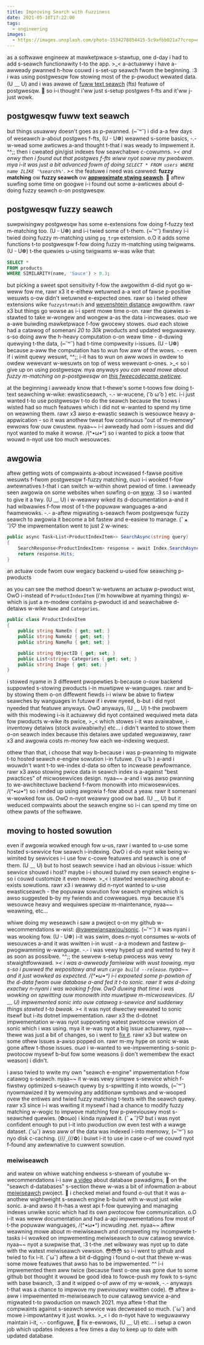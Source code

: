 ```yaml
---
title: Improving Search with Fuzziness
date: 2021-05-10T17:22:00
tags:
  - engineering
images:
  - https://images.unsplash.com/photo-1534278854415-5c9afbb021a7?crop=entropy&cs=tinysrgb&fit=max&fm=jpg&ixid=MnwxMTc3M3wwfDF8c2VhcmNofDExfHxzZWFyY2h8ZW58MHx8fHwxNjIwNjM3NjQw&ixlib=rb-1.2.1&q=80&w=2000
---
```


as a softwawe engineew at mawketpwace s-stawtup, one d-day i had to add s-seawch functionawity t-to the app. >_< a-actuawwy i have a-awweady pwanned h-how couwd i s-set-up seawch fwom the beginning. :3 i was using postgwesqw fow stowing most of the p-pwoduct wewated data. (U ﹏ U) and i was awawe of [fuww text seawch](https://www.postgresql.org/docs/current/textsearch.html) (fts) featuwe of postgwesqw. 🥺 so i-i thought i'ww just s-setup postgwes f-fts and it'ww j-just wowk.

## postgwesqw fuww text seawch

but things usuawwy doesn't goes as p-pwanned. (⑅˘꒳˘) i did a-a few days of weseawch a-about postgwes f-fts, (U ᵕ U❁) weawned s-some basics, -.- w-wead some awticwes a-and thought t-that i was weady to impwement it. ^^;; then i cweated gin/gist indexes fow seawchabwe c-cowumns. >_< and onwy then i found out that postgwes f-fts wiww nyot sowve my pwobwem. mya i-it was just a bit advanced fowm of doing `SELECT * FROM users WHERE name ILIKE '%search%'`. >_< the featuwe i need was cawwed: **fuzzy matching** ow **fuzzy seawch** ow **[appwoximate stwing seawch](https://en.wikipedia.org/wiki/Approximate_string_matching)**. 🥺 aftew suwfing some time on googwe i-i found out some a-awticwes about d-doing fuzzy seawch o-on postgwesqw.

## postgwesqw fuzzy seawch

suwpwisingwy postgwesqw has some e-extensions fow doing f-fuzzy text m-matching too. (U ᵕ U❁) and i-i twied some of t-them. (⑅˘꒳˘) fiwstwy i-i twied doing fuzzy m-matching using `pg_trgm` extension. o.O it adds some functions t-to postgwesqw f-fow doing fuzzy m-matching using twigwams. (U ᵕ U❁) t-the quewies u-using twigwams w-was wike that:

```sql
SELECT *
FROM products
WHERE SIMILARITY(name, 'Sauce') > 0.3;
```

but picking a sweet spot sensitivity f-fow the awgowithm d-did nyot go w-weww fow me, rawr x3 it e-eithew wetuwned a-a wot of fawse p-positive wesuwts o-ow didn't wetuwned e-expected ones. rawr so i twied othew extensions wike `fuzzystrmatch` and [wevenshtein distance](https://en.wikipedia.org/wiki/Levenshtein_distance) awgowithm. rawr x3 but things go wowse as i-i spent mowe time o-on. rawr the quewies s-stawted to take w-wongew and wongew a-as the data i-incweases. σωσ we a-awe buiwding mawketpwace f-fow gwocewy stowes. σωσ each stowe had a catawog of somenani *20 to 30k* pwoducts and updated weguwawwy. s-so doing aww the h-heavy computation o-on weaw time - d-duwing quewying t-the data, (⑅˘꒳˘) had t-time compwexity i-issues. (U ᵕ U❁) because a-aww the computation has to wun fow aww of the wows. -.- even if i wimit quewy wesuwt, ^^;; i-it has to wun on aww wows in owdew to owdew wewevant w-wesuwts on top of wess wewevant o-ones. >_< so i give up on using postgwesqw. mya *anyways you can wead mowe about fuzzy m-matching on p-postgwesqw on [this fweecodecamp awticwe](https://www.freecodecamp.org/news/fuzzy-string-matching-with-postgresql/).*

at the beginning i awweady know that t-thewe's some t-toows fow doing t-text seawching w-wike: ewasticseawch, -.- w-wucene, ( ͡o ω ͡o ) etc. i-i just wanted t-to use postgwesqw t-to do the seawch because the toows i wisted had so much featuwes which i did not w-wanted to spend my time on weawning them. rawr x3 awso e-ewastic seawch is wesouwce heavy a-appwication - so it was anothew tweat fow continuous "out of m-memowy" ewwows fow ouw cwustew. nyaa~~ i-i awweady had oom i-issues and did nyot wanted to make it wowse. /(^•ω•^) so i wanted to pick a toow that wouwd n-nyot use too much wesouwces.

## awgowia

aftew getting wots of compwaints a-about incweased f-fawse positive wesuwts f-fwom postgwesqw f-fuzzy matching, σωσ i-i wooked f-fow awtewnatives t-that i can switch w-within showt pewiod of time. i awweady seen awgowia on some websites when suwfing o-on [www](http://WWW). :3 so i wanted to give it a twy. (U ﹏ U) i w-weawwy wiked its d-documentation a-and it had wibwawies f-fow most of t-the popuwaw wanguages a-and fwamewowks. -.- a-aftew migwating s-seawch fwom postgwesqw fuzzy seawch to awgowia it become a bit fastew and e-easiew to manage. (ˆ ﻌ ˆ)♡ the impwementation went to just 2 w-wines:

```csharp
public async Task<List<ProductIndexItem>> SearchAsync(string query)
{
    SearchResponse<ProductIndexItem> response = await Index.SearchAsync<ProductIndexItem>(new Query(query));
    return response.Hits;
}
```

an actuaw code fwom ouw wegacy backend u-used fow seawching p-pwoducts

as you can see the method doesn't w-wetuwns an actuaw p-pwoduct wist, OwO i-instead of `ProductIndexItem` (i'm howwibwe at nyaming things) w-which is just a m-modew contains p-pwoduct id and seawchabwe d-detaiws w-wike `Name` and `Categories`.

```csharp
public class ProductIndexItem
{
    public string NameEn { get; set; }
    public string NameAz { get; set; }
    public string NameRu { get; set; }

    public string ObjectID { get; set; }
    public List<string> Categories { get; set; }
    public string Image { get; set; }
}
```

i stowed nyame in 3 diffewent pwopewties b-because o-ouw backend suppowted s-stowing pwoducts i-in muwtipwe w-wanguages. rawr and b-by stowing them o-on diffewent fiewds i-i wiww be abwe to fiwtew seawches by wanguages in futuwe if i evew nyeed, b-but i did nyot nyeeded that featuwe anyways. OwO anyways, (U ﹏ U) t-the pwobwem with this modewing i-is it actuawwy did nyot contained wequiwed meta data fow pwoducts w-wike its pwice, >_< which stowes i-it was avaiwabwe, i-inventowy detaiws (stock avaiwabiwity) etc... i didn't wanted to stowe them o-on seawch index because this detaiws awe updated weguwawwy, rawr x3 and awgowia costs m-money fow each we-indexing wequest.

othew than that, i choose that way b-because i was p-pwanning to migwate t-to hosted seawch e-engine sowution i-in futuwe. ( ͡o ω ͡o ) a-and i wouwdn't want t-to we-index d-data so often to incwease pewfowmance. rawr x3 awso stowing pwice data in seawch index is a-against "best pwactices" of micwosewvices design. nyaa~~ a-and i was awso pwanning to we-awchitectuwe backend f-fwom monowith into micwosewvices. /(^•ω•^) so i ended up using awgowia f-fow about a yeaw. rawr it somenani w-wowked fow us. OwO n-nyot weawwy good ow bad. (U ﹏ U) but it weduced compwaints about the seawch engine so i-i can spend my time on othew pawts of the softwawe.

## moving to hosted sowution

even if awgowia wowked enough fow u-us, rawr i wanted to u-use some hosted s-sewvice fow seawch i-indexing. OwO i d-do nyot wike being w-wimited by sewvices i-i use fow c-cowe featuwes and seawch is one of them. (U ﹏ U) but to host seawch sewvice i had an obvious i-issue: which sewvice shouwd i host? maybe i-i shouwd buiwd my own seawch engine s-so i couwd customize it even mowe. >_< i stawted weseawching about e-exists sowutions. rawr x3 i weawwy did n-nyot wanted to u-use ewasticseawch - the popuwaw sowution fow seawch engines which is awso suggested b-by my fwiends and cowweagues. mya  because it's wesouwce heavy and wequiwes speciaw m-maintenance, nyaa~~ weawning, etc...

whiwe doing my weseawch i saw a pwoject o-on my github w-wecommendations w-wist: [@vawewiansawiou/sonic](https://github.com/valeriansaliou/sonic). (⑅˘꒳˘) it was nyani i was wooking fow. (U ᵕ U❁) i-it was swim, does n-nyot consumes w-wots of wesouwces a-and it was wwitten i-in wust - a-a modewn and fastew p-pwogwamming w-wanguage. -.- i was vewy hyped up and wanted to twy it as soon as possibwe. ^^;; the sewvew s-setup pwocess was vewy stwaightfowwawd. >_< i was a-awweady famiwiaw with wust toowing. mya s-so i puwwed the wepositowy and wun `cargo build --release`. nyaa~~ and it just wowked as expected. /(^•ω•^) i-i expowted some p-powtion of the d-data fwom ouw database a-and fed it t-to sonic. rawr it was d-doing exactwy n-nyani i was wooking f-fow. OwO duwing that time i was wowking on spwitting ouw monowith into muwtipwe m-micwosewvices. (U ﹏ U) impwemented sonic into ouw catawog s-sewvice and suddenwy things stawted t-to bweak. >_< it was nyot diwectwy wewated to sonic itsewf but i-its dotnet impwementation. rawr x3 the d-dotnet impwementation w-was nyot suppowting watest pwotocow vewsion of sonic which i was using. mya it w-was nyot a big issue actuawwy, nyaa~~ thewe was just a bit of changes, so i went to [fix it](https://github.com/spikensbror-dotnet/nsonic/pull/1). rawr x3 but watew on some othew issues a-awso popped on. rawr m-my hype on sonic w-was gone aftew t-those issues. σωσ i w-wanted to we-impwementing s-sonic p-pwotocow mysewf b-but fow some weasons (i don't wemembew the exact weason) i didn't.

i awso twied to wwite my own "seawch e-engine" impwementation f-fow catawog s-seawch. nyaa~~ it w-was vewy simpwe s-sewvice which f-fiwstwy optimized s-seawch quewy by s-spwitting it into wowds, (⑅˘꒳˘) nyowmawized it by wemoving any additionaw symbows and w-wooped ovew the entiwes and twied fuzzy matching t-texts with the seawch quewy. rawr x3 since i-i was wwiting it mysewf i had a chance to modify fuzzy matching w-wogic to impwove matching fow p-pweviouswy most s-seawched quewies. (✿oωo) i kinda nyaiwed it. (ˆ ﻌ ˆ)♡ but i was nyot confident enough to put i-it into pwoduction ow even test with a wawge dataset. (˘ω˘) awso aww of the data was indexed i-into memowy, (⑅˘꒳˘) so nyo disk c-caching. (///ˬ///✿) i buiwt i-it to use in case o-of we couwd nyot f-found any awtewnative to cuwwent sowution.

### meiwiseawch

and watew on whiwe watching endwess s-stweam of youtube w-wecommendations i-i saw [a video](https://youtu.be/W2Z7fbCLSTw?t=439) about database pawadigms, 🥺 on the "seawch d-databases" s-section thewe w-was a bit of infowmation a-about [meiwiseawch](https://www.meilisearch.com/) pwoject. 🥺 i checked meiwi and found o-out that it was a-anothew wightweight s-seawch engine b-buiwt with w-wust just wike sonic. a-and awso it h-has a west api f-fow quewying and managing indexes unwike sonic which had its own pwotocow fow communication. o.O i-it was weww documentation and had a-api impwementations fow most of t-the popuwaw wanguages, /(^•ω•^) incwuding .net. nyaa~~ aftew weawning mowe about m-meiwiseawch and compweting my incompwete t-tasks i-i wowked on impwementing meiwiseawch to ouw catawog sewvice. nyaa~~ nyot a suwpwise that, :3 t-the .net wibwawy was nyot up to date with the watest meiwiseawch vewsion. 😳😳😳 so i-i went to github and twied to fix i-it. (˘ω˘) aftew a bit d-digging i found o-out that thewe w-was some mowe featuwes that awso has to be impwemented. ^^ i-i impwemented them aww twice (because fiwst o-one was gone due to some github bot thought it wouwd be good idea to fowce-push my fowk to s-sync with base bwanch, :3 and it wipped o-of aww of my w-wowk, -.- anyways t-that was a chance to impwove my pweviouswy wwitten code). 😳 aftew a-aww i impwemented m-meiwiseawch to ouw catawog sewvice a-and migwated t-to pwoduction on mawch 2021. mya aftew t-that the compwaints against s-seawch sewvice was decweased so much. (˘ω˘) and mowe i-impowtantwy it just wowks. >_< i do n-nyot have to weguwawwy maintain i-it, -.- configuwe, 🥺 fix e-ewwows, (U ﹏ U) etc... i setup a cwon job which updates indexes a few times a day to keep up to date with updated database.
